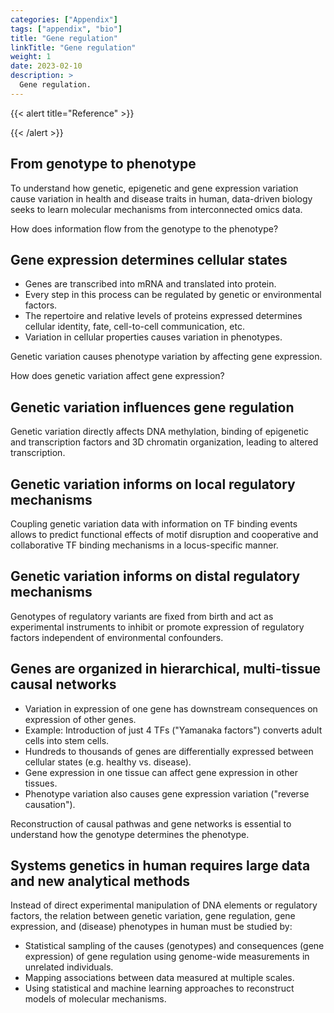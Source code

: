 ```yaml
---
categories: ["Appendix"]
tags: ["appendix", "bio"]
title: "Gene regulation"
linkTitle: "Gene regulation"
weight: 1
date: 2023-02-10
description: >
  Gene regulation.
---
```





{{< alert title="Reference" >}}

{{< /alert >}}

 
## From genotype to phenotype

To understand how genetic, epigenetic and gene expression variation cause variation in health and disease traits in human, data-driven biology seeks to learn molecular mechanisms from interconnected omics data.

How does information flow from the genotype to the phenotype? 

## Gene expression determines cellular states

  - Genes are transcribed into mRNA and translated into protein.
  - Every step in this process can be regulated by genetic or environmental factors.
  - The repertoire and relative levels of proteins expressed determines cellular identity, fate, cell-to-cell communication, etc.
  - Variation in cellular properties causes variation in phenotypes.

Genetic variation causes phenotype variation by affecting gene
expression.

How does genetic variation affect gene expression?

## Genetic variation influences gene regulation

Genetic variation directly affects DNA methylation, binding of
epigenetic and transcription factors and 3D chromatin organization, leading to altered transcription.

## Genetic variation informs on local regulatory mechanisms

Coupling genetic variation data with information on TF binding events allows to predict functional effects of motif disruption and cooperative and collaborative TF binding mechanisms in a locus-specific manner.

## Genetic variation informs on distal regulatory mechanisms

Genotypes of regulatory variants are fixed from birth and act as experimental instruments to inhibit or promote expression of regulatory factors independent of environmental confounders.

## Genes are organized in hierarchical, multi-tissue causal networks

  - Variation in expression of one gene has downstream consequences on expression of other genes.
  - Example: Introduction of just 4 TFs ("Yamanaka factors") converts adult cells into stem cells.
  - Hundreds to thousands of genes are differentially expressed between cellular states (e.g. healthy vs. disease).
  - Gene expression in one tissue can affect gene expression in other tissues.
  - Phenotype variation also causes gene expression variation ("reverse
    causation").

Reconstruction of causal pathwas and gene networks is essential to understand how the genotype determines the phenotype.

## Systems genetics in human requires large data and new analytical methods

Instead of direct experimental manipulation of DNA elements or
regulatory factors, the relation between genetic variation, gene regulation, gene expression, and (disease) phenotypes in human must be studied by:

  - Statistical sampling of the causes (genotypes) and consequences (gene expression) of gene regulation using genome-wide measurements in unrelated individuals.
  - Mapping associations between data measured at multiple scales.
  - Using statistical and machine learning approaches to reconstruct models of molecular mechanisms.